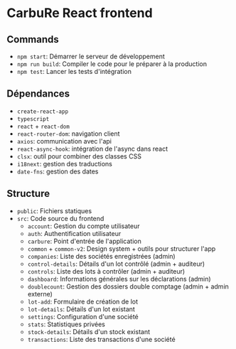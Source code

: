 # CarbuRe React frontend

## Commands

- `npm start`: Démarrer le serveur de développement
- `npm run build`: Compiler le code pour le préparer à la production
- `npm test`: Lancer les tests d'intégration

## Dépendances

- `create-react-app`
- `typescript`
- `react` + `react-dom`
- `react-router-dom`: navigation client
- `axios`: communication avec l'api
- `react-async-hook`: intégration de l'async dans react
- `clsx`: outil pour combiner des classes CSS
- `i18next`: gestion des traductions
- `date-fns`: gestion des dates

## Structure

- `public`: Fichiers statiques
- `src`: Code source du frontend
  - `account`: Gestion du compte utilisateur
  - `auth`: Authentification utilisateur
  - `carbure`: Point d'entrée de l'application
  - `common` + `common-v2`: Design system + outils pour structurer l'app
  - `companies`: Liste des sociétés enregistrées (admin)
  - `control-details`: Détails d'un lot contrôlé (admin + auditeur)
  - `controls`: Liste des lots à contrôler (admin + auditeur)
  - `dashboard`: Informations générales sur les déclarations (admin)
  - `doublecount`: Gestion des dossiers double comptage (admin + admin externe)
  - `lot-add`: Formulaire de création de lot
  - `lot-details`: Détails d'un lot existant
  - `settings`: Configuration d'une société
  - `stats`: Statistiques privées
  - `stock-details`: Détails d'un stock existant
  - `transactions`: Liste des transactions d'une société
